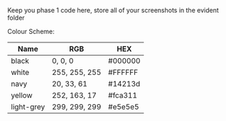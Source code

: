 Keep you phase 1 code here, store all of your screenshots in the evident folder

Colour Scheme:

| Name       | RGB           | HEX     |
|------------|---------------|---------|
| black      | 0, 0, 0       | #000000 |
| white      | 255, 255, 255 | #FFFFFF |
| navy       | 20, 33, 61    | #14213d |
| yellow     | 252, 163, 17  | #fca311 |
| light-grey | 299, 299, 299 | #e5e5e5 |

